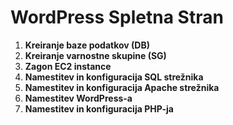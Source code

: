 # WordPress Spletna Stran

1. **Kreiranje baze podatkov (DB)**
2. **Kreiranje varnostne skupine (SG)**
3. **Zagon EC2 instance**
4. **Namestitev in konfiguracija SQL strežnika**
5. **Namestitev in konfiguracija Apache strežnika**
6. **Namestitev WordPress-a**
7. **Namestitev in konfiguracija PHP-ja**
